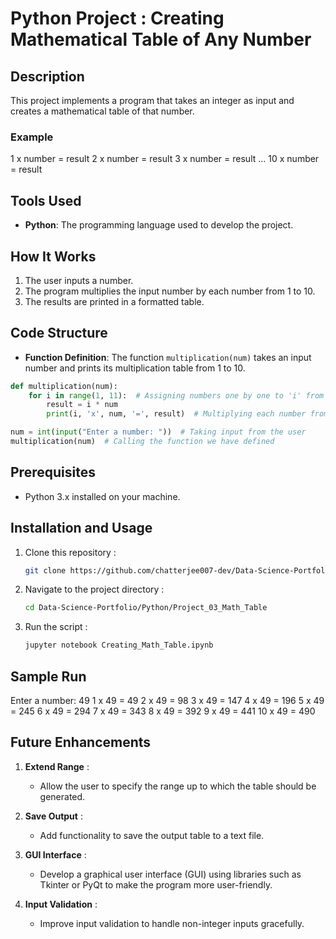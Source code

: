 # Python Project : Creating Mathematical Table of Any Number

## Description
This project implements a program that takes an integer as input and creates a mathematical table of that number.

### Example
1 x number = result 2 x number = result 3 x number = result ... 10 x number = result

## Tools Used
- **Python**: The programming language used to develop the project.

## How It Works
1. The user inputs a number.
2. The program multiplies the input number by each number from 1 to 10.
3. The results are printed in a formatted table.

## Code Structure
- **Function Definition**: The function `multiplication(num)` takes an input number and prints its multiplication table from 1 to 10.

```python
def multiplication(num):
    for i in range(1, 11):  # Assigning numbers one by one to 'i' from 1 to 10 using a for loop
        result = i * num
        print(i, 'x', num, '=', result)  # Multiplying each number from 1 to 10 with the input number and printing the result

num = int(input("Enter a number: "))  # Taking input from the user
multiplication(num)  # Calling the function we have defined
```

## Prerequisites  
- Python 3.x installed on your machine.  

## Installation and Usage  
1. Clone this repository :  
   ```bash  
   git clone https://github.com/chatterjee007-dev/Data-Science-Portfolio.git

2. Navigate to the project directory :
   ```bash
   cd Data-Science-Portfolio/Python/Project_03_Math_Table

3. Run the script :
   ```bash
   jupyter notebook Creating_Math_Table.ipynb

## Sample Run
Enter a number: 49
1 x 49 = 49
2 x 49 = 98
3 x 49 = 147
4 x 49 = 196
5 x 49 = 245
6 x 49 = 294
7 x 49 = 343
8 x 49 = 392
9 x 49 = 441
10 x 49 = 490

## Future Enhancements

1. **Extend Range** :
   - Allow the user to specify the range up to which the table should be generated.

3. **Save Output** :
   - Add functionality to save the output table to a text file.

5. **GUI Interface** :
   - Develop a graphical user interface (GUI) using libraries such as Tkinter or PyQt to make the program more user-friendly.

7. **Input Validation** :
   - Improve input validation to handle non-integer inputs gracefully.

